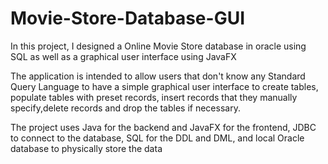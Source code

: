 # Movie-Store-Database-GUI

In this project, I designed a Online Movie Store database in oracle using SQL as well as a graphical user interface using JavaFX

The application is intended to allow users that don't know any Standard Query Language to have a simple graphical user interface to create tables, populate tables with preset records, insert records that they manually specify,delete records and drop the tables if necessary.

The project uses Java for the backend and JavaFX for the frontend, JDBC to connect to the database, SQL for the DDL and DML, and local Oracle database to physically store the data
